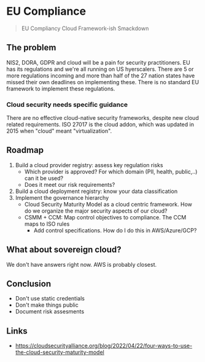 # EU Compliance

> EU Compliancy Cloud Framework-ish Smackdown

## The problem

NIS2, DORA, GDPR and cloud will be a pain for security practitioners. EU has its regulations and we're all running on
US hyerscalers. There are 5 or more regulations incoming and more than half of the 27 nation states have missed their
own deadlines on implementing these. There is no standard EU framework to implement these regulations.

### Cloud security needs specific guidance

There are no effective cloud-native security frameworks, despite new cloud related requirements. ISO 27017 is the
cloud addon, which was updated in 2015 when "cloud" meant "virtualization".

## Roadmap

1. Build a cloud provider registry: assess key regulation risks
    - Which provider is approved? For which domain (PII, health, public,..) can it be used?
    - Does it meet our risk requirements?
2. Build a cloud deployment registry: know your data classification
3. Implement the governance hierarchy
    - Cloud Security Maturity Model as a cloud centric framework. How do we organize the major security aspects of our cloud?
    - CSMM + CCM: Map control objectives to compliance. The CCM maps to ISO rules
        - Add control specifications. How do I do this in AWS/Azure/GCP?

## What about sovereign cloud?

We don't have answers right now. AWS is probably closest.

## Conclusion

- Don't use static credentials
- Don't make things public
- Document risk assesments

## Links

- <https://cloudsecurityalliance.org/blog/2022/04/22/four-ways-to-use-the-cloud-security-maturity-model>
